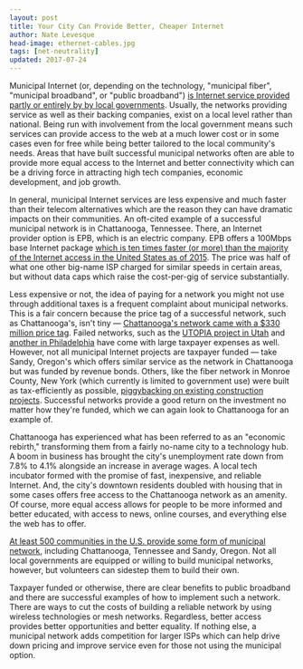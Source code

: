 ```yaml
---
layout: post
title: Your City Can Provide Better, Cheaper Internet
author: Nate Levesque
head-image: ethernet-cables.jpg
tags: [net-neutrality]
updated: 2017-07-24
---
```


Municipal Internet (or, depending on the technology, "municipal fiber", "municipal broadband", or "public broadband") [is Internet service provided partly or entirely by by local governments](https://en.wikipedia.org/wiki/Municipal_broadband). Usually, the networks providing service as well as their backing companies, exist on a local level rather than national. Being run with involvement from the local government means such services can provide access to the web at a much lower cost or in some cases even for free while being better tailored to the local community's needs. Areas that have built successful municipal networks often are able to provide more equal access to the Internet and better connectivity which can be a driving force in attracting high tech companies, economic development, and job growth.

In general, municipal Internet services are less expensive and much faster than their telecom alternatives which are the reason they can have dramatic impacts on their communities. An oft-cited example of a successful municipal network is in Chattanooga, Tennessee. There, an Internet provider option is EPB, which is an electric company. EPB offers a 100Mbps base Internet package [which is ten times faster (or more) than the majority of the Internet access in the United States as of 2015](https://www.akamai.com/us/en/multimedia/documents/state-of-the-internet/akamai-state-of-the-internet-report-q3-2015.pdf). The price was half of what one other big-name ISP charged for similar speeds in certain areas, but without data caps which raise the cost-per-gig of service substantially.

Less expensive or not, the idea of paying for a network you might not use through additional taxes is a frequent complaint about municipal networks. This is a fair concern because the price tag of a successful network, such as Chattanooga's, isn't tiny — [Chattanooga's network came with a $330 million price tag](http://www.tennessean.com/story/money/2016/06/14/chattanooga-mayor-gigabit-speed-internet-helped-revive-city/85843196/). Failed networks, such as the [UTOPIA project in Utah](http://www.forbes.com/sites/realspin/2014/07/01/for-taxpayers-broadband-utopia-anything-but/#53909a86405a) and [another in Philadelphia](http://technical.ly/philly/2015/03/04/cities-learn-phillys-failed-municipal-broadband-effort/) have come with large taxpayer expenses as well. However, not all municipal Internet projects are taxpayer funded — take Sandy, Oregon's which offers similar service as the network in Chattanooga but was funded by revenue bonds. Others, like the fiber network in Monroe County, New York (which currently is limited to government use) were built as tax-efficiently as possible, [piggybacking on existing construction projects](http://www.rochesterfirst.com/news/news/taxpayer-funded-fiber-lines-way-under-capacity/190644358). Successful networks provide a good return on the investment no matter how they're funded, which we can again look to Chattanooga for an example of.

Chattanooga has experienced what has been referred to as an "economic rebirth," transforming them from a fairly no-name city to a technology hub. A boom in business has brought the city's unemployment rate down from 7.8% to 4.1% alongside an increase in average wages. A local tech incubator formed with the promise of fast, inexpensive, and reliable Internet. And, the city's downtown residents doubled with housing that in some cases offers free access to the Chattanooga network as an amenity. Of course, more equal access allows for people to be more informed and better educated, with access to news, online courses, and everything else the web has to offer.

[At least 500 communities in the U.S. provide some form of municipal network](https://muninetworks.org/communitymap), including Chattanooga, Tennessee and Sandy, Oregon. Not all local governments are equipped or willing to build municipal networks, however, but volunteers can sidestep them to build their own.

Taxpayer funded or otherwise, there are clear benefits to public broadband and there are successful examples of how to implement such a network. There are ways to cut the costs of building a reliable network by using wireless technologies or mesh networks. Regardless, better access provides better opportunities and better equality. If nothing else, a municipal network adds competition for larger ISPs which can help drive down pricing and improve service even for those not using the municipal option.
